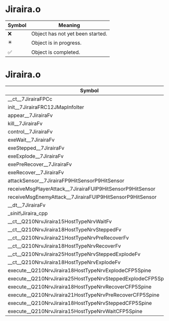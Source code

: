 # Jiraira.o
| Symbol | Meaning 
| ------------- | ------------- 
| :x: | Object has not yet been started. 
| :eight_pointed_black_star: | Object is in progress. 
| :white_check_mark: | Object is completed. 


# Jiraira.o
| Symbol | Decompiled? |
| ------------- | ------------- |
| __ct__7JirairaFPCc | :x: |
| init__7JirairaFRC12JMapInfoIter | :x: |
| appear__7JirairaFv | :x: |
| kill__7JirairaFv | :x: |
| control__7JirairaFv | :x: |
| exeWait__7JirairaFv | :x: |
| exeStepped__7JirairaFv | :x: |
| exeExplode__7JirairaFv | :x: |
| exePreRecover__7JirairaFv | :x: |
| exeRecover__7JirairaFv | :x: |
| attackSensor__7JirairaFP9HitSensorP9HitSensor | :x: |
| receiveMsgPlayerAttack__7JirairaFUlP9HitSensorP9HitSensor | :x: |
| receiveMsgEnemyAttack__7JirairaFUlP9HitSensorP9HitSensor | :x: |
| __dt__7JirairaFv | :x: |
| __sinit_\Jiraira_cpp | :x: |
| __ct__Q210NrvJiraira15HostTypeNrvWaitFv | :x: |
| __ct__Q210NrvJiraira18HostTypeNrvSteppedFv | :x: |
| __ct__Q210NrvJiraira21HostTypeNrvPreRecoverFv | :x: |
| __ct__Q210NrvJiraira18HostTypeNrvRecoverFv | :x: |
| __ct__Q210NrvJiraira25HostTypeNrvSteppedExplodeFv | :x: |
| __ct__Q210NrvJiraira18HostTypeNrvExplodeFv | :x: |
| execute__Q210NrvJiraira18HostTypeNrvExplodeCFP5Spine | :x: |
| execute__Q210NrvJiraira25HostTypeNrvSteppedExplodeCFP5Spine | :x: |
| execute__Q210NrvJiraira18HostTypeNrvRecoverCFP5Spine | :x: |
| execute__Q210NrvJiraira21HostTypeNrvPreRecoverCFP5Spine | :x: |
| execute__Q210NrvJiraira18HostTypeNrvSteppedCFP5Spine | :x: |
| execute__Q210NrvJiraira15HostTypeNrvWaitCFP5Spine | :x: |
